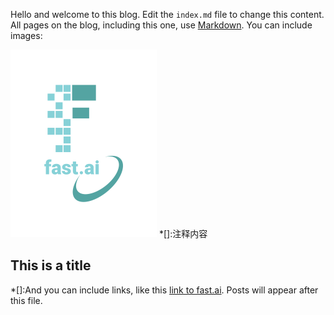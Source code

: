 Hello and welcome to this blog. Edit the `index.md` file to change this content. All pages on the blog, including this one, use [Markdown](https://guides.github.com/features/mastering-markdown/). You can include images:

![Image of fast.ai logo](images/logo.png)
*[]:注释内容
## This is a title

*[]:And you can include links, like this [link to fast.ai](https://www.fast.ai). Posts will appear after this file. 
